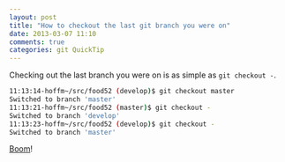 ```yaml
---
layout: post
title: "How to checkout the last git branch you were on"
date: 2013-03-07 11:10
comments: true
categories: git QuickTip
---
```


Checking out the last branch you were on is as simple as `git checkout -`.

``` bash
11:13:14-hoffm~/src/food52 (develop)$ git checkout master
Switched to branch 'master'
11:13:21-hoffm~/src/food52 (master)$ git checkout -
Switched to branch 'develop'
11:13:23-hoffm~/src/food52 (develop)$ git checkout -
Switched to branch 'master'
```

[Boom](http://i.imgur.com/yUNhh.gif)!
